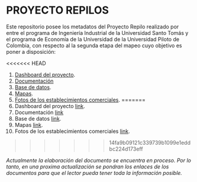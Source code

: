 # PROYECTO REPILOS 

Este repositorio posee los metadatos del Proyecto Repilo realizado por entre el programa de Ingeniería Industrial de la Universidad Santo Tomás y el programa de Economía de la Universidad de la Universidad Piloto de Colombia, con respecto al la segunda etapa del mapeo cuyo objetivo es poner a disposición:

<<<<<<< HEAD
1. [Dashboard del proyecto](https://brianamaya01.shinyapps.io/Dashboard_REPILO/).
2. [Documentación](https://github.com/brianamaya01/REPILOS/tree/master/Dashboard/Documentación)
2. [Base de datos](https://github.com/brianamaya01/REPILOS/tree/master/Datos).
3. [Mapas](https://github.com/brianamaya01/REPILOS/tree/master/Mapas).
4. [Fotos de los establecimientos comerciales](https://github.com/brianamaya01/REPILOS/tree/master/Fotos).
=======
1. Dashboard del proyecto [link](https://brianamaya01.shinyapps.io/Dashboard_REPILO/).
2. Documentación [link](https://github.com/brianamaya01/REPILOS/tree/master/Dashboard/Documentación)
2. Base de datos [link](https://github.com/brianamaya01/REPILOS/tree/master/Datos).
3. Mapas [link](https://github.com/brianamaya01/REPILOS/tree/master/Mapas).
4. Fotos de los establecimientos comerciales [link](https://github.com/brianamaya01/REPILOS/tree/master/Fotos).
>>>>>>> 14fa9b09121c339739b1099e1eddbc224d173eff

*Actualmente la elaboración del documento se encuentra en proceso. Por lo tanto, en una proxima actualización se pondran los enlaces de los documentos para que el lector pueda tener toda la información posible.*  